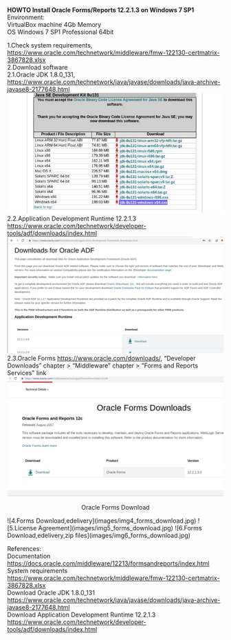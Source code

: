**HOWTO Install Oracle Forms/Reports 12.2.1.3 on Windows 7 SP1**  
Environment:  
VirtualBox machine 4Gb Memory  
OS Windows 7 SP1 Professional 64bit  

1.Check system requirements, https://www.oracle.com/technetwork/middleware/fmw-122130-certmatrix-3867828.xlsx  
2.Download software  
2.1.Oracle JDK 1.8.0_131, https://www.oracle.com/technetwork/java/javase/downloads/java-archive-javase8-2177648.html  
![1.Download Oracle JDK](images/img1_jdk_download.jpg)  
2.2.Application Development Runtime 12.2.1.3 https://www.oracle.com/technetwork/developer-tools/adf/downloads/index.html  
![2.Download Application Development Runtime](images/img2_application_development_runtime_download.jpg)  
2.3.Oracle Forms https://www.oracle.com/downloads/,  “Developer Downloads” chapter > “Middleware” chapter > "Forms and Reports Services" link  
![3.Forms Download](images/img3_forms_download.jpg)  
<p align="center">Oracle Forms Download</p>  
![4.Forms Download,edelivery](images/img4_forms_download.jpg)  
![5.License Agreement](images/img5_forms_download.jpg)  
![6.Forms Download,edelivery,zip files](images/img6_forms_download.jpg)  


References:  
Documentation https://docs.oracle.com/middleware/12213/formsandreports/index.html  
System requirements https://www.oracle.com/technetwork/middleware/fmw-122130-certmatrix-3867828.xlsx  
Download Oracle JDK 1.8.0_131 https://www.oracle.com/technetwork/java/javase/downloads/java-archive-javase8-2177648.html  
Download Application Development Runtime 12.2.1.3 https://www.oracle.com/technetwork/developer-tools/adf/downloads/index.html  




